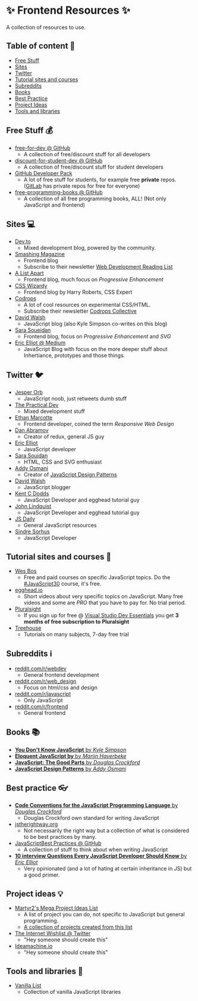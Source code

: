 # :sparkles: Frontend Resources :sparkles:

A collection of resources to use.   

## Table of content :bookmark:

* [Free Stuff](#free-stuff-moneybag)
* [Sites](#sites-computer)
* [Twitter](#twitter-bird)
* [Tutorial sites and courses](#tutorial-sites-and-courses-open_book)
* [Subreddits](#subreddits-information_source)
* [Books](#books-books)
* [Best Practice](#best-practice-eyeglasses)
* [Project Ideas](#project-ideas-bulb)
* [Tools and libraries](#tools-and-libraries)


## Free Stuff :moneybag:


* [free-for-dev @ GitHub](https://github.com/ripienaar/free-for-dev)
    - A collection of free/discount stuff for all developers
* [discount-for-student-dev @ GitHub](https://github.com/AchoArnold/discount-for-student-dev)
    - A collection of free/discount stuff for student developers
* [GitHub Developer Pack](https://education.github.com/pack)
    - A lot of free stuff for students, for example free **private** repos. ([GitLab](https://about.gitlab.com/) has private repos for free for everyone)
* [free-programming-books @ GitHub](https://github.com/vhf/free-programming-books/blob/master/free-programming-books.md)
    - A collection of all free programming books, ALL! (Not only JavaScript and frontend)

## Sites :computer:

* [Dev.to](https://dev.to/)
    - Mixed development blog, powered by the community.
* [Smashing Magazine](https://www.smashingmagazine.com/)
    - Frontend blog
    - Subscribe to their newsletter [Web Development Reading List](https://www.smashingmagazine.com/tag/web-development-reading-list/)
* [A List Apart](https://alistapart.com/)
    - Frontend blog, much focus on _Progressive Enhancement_
* [CSS Wizardy](https://csswizardry.com/)
    - Frontend blog by Harry Roberts, CSS Expert
* [Codrops](https://tympanus.net/codrops/)
    - A lot of cool resources on experimental CSS/HTML.
    - Subscribe their newsletter [Codrops Collective](https://tympanus.net/codrops/collective/)
* [David Walsh](https://davidwalsh.name/)
    -  JavaScript blog (also Kyle Simpson co-writes on this blog)
* [Sara Soueidan](https://sarasoueidan.com/)
    - Frontend blog, focus on _Progressive Enhancement_ and _SVG_
* [Eric Elliot @ Medium](https://medium.com/@_ericelliott)
    - JavaScript Blog with focus on the more deeper stuff about Inhertiance, prototypes and those things.


## Twitter :bird:

* [Jesper Orb](https://twitter.com/jesperorb)
    - JavaScript noob, just retweets dumb stuff
* [The Practical Dev](https://twitter.com/ThePracticalDev)
    - Mixed development stuff
* [Ethan Marcotte](https://twitter.com/beep)
    - Frontend developer, coined the term _Responsive Web Design_
* [Dan Abramov](https://twitter.com/dan_abramov)
    - Creator of redux, general JS guy
* [Eric Elliot](https://twitter.com/_ericelliott)
    - JavaScript developer
* [Sara Souidan](https://twitter.com/SaraSoueidan)
    - HTML, CSS and SVG enthusiast
* [Addy Osmani](https://twitter.com/addyosmani)
    - Creator of [JavaScript Design Patterns](https://addyosmani.com/resources/essentialjsdesignpatterns/book/)
* [David Walsh](https://twitter.com/davidwalshblog)
    - JavaScript blogger
* [Kent C Dodds](https://twitter.com/kentcdodds)
    - JavaScript Developer and egghead tutorial guy
* [John Lindquist](https://twitter.com/johnlindquist)
    - JavaScript Developer and egghead tutorial guy
* [JS Daily](https://twitter.com/JavaScriptDaily)
    - General JavaScript resources
* [Sindre Sorhus](https://twitter.com/sindresorhus)
    - JavaScript Developer


## Tutorial sites and courses :open_book:

* [Wes Bos](http://wesbos.com/)
    - Free and paid courses on specific JavaScript topics. Do the [#JavaScript30](https://javascript30.com/) course, it's free.
* [egghead.io](https://egghead.io/)
    - Short videos about very specific topics on JavaScript. Many free videos and some are _PRO_ that you have to pay for. No trial period.
* [Pluralsight](https://www.pluralsight.com/)
    - If you sign up for free @ [Visual Studio Dev Essentials](https://www.visualstudio.com/dev-essentials/) you get **3 months of free subscription to Pluralsight**
* [Treehouse](https://teamtreehouse.com/)
    - Tutorials on many subjects, 7-day free trial

## Subreddits :information_source:

* [reddit.com/r/webdev](https://www.reddit.com/r/webdev/)
    - General frontend development
* [reddit.com/r/web_design](https://www.reddit.com/r/web_design/)   
    - Focus on html/css and design
* [reddit.com/r/javascript](https://www.reddit.com/r/javascript/)
    - Only JavaScript
* [reddit.com/r/frontend](https://www.reddit.com/r/Frontend/)
    - General frontend

## Books :books:

* [__You Don't Know JavaScript__ by _Kyle Simpson_](https://github.com/getify/You-Dont-Know-JS)
* [__Eloquent JavaScript by__ by _Marijn Haverbeke_](http://eloquentjavascript.net/)
* [__JavaScript: The Good Parts__ by _Douglas Crockford_](http://shop.oreilly.com/product/9780596517748.do)
* [__JavaScript Design Patterns__ by _Addy Osmani_](https://addyosmani.com/resources/essentialjsdesignpatterns/book/)

## Best practice :eyeglasses:

* [__Code Conventions for the JavaScript Programming Language__ by _Douglas Crockford_](http://javascript.crockford.com/code.html)
    - Douglas Crockford own standard for writing JavaScript
* [jstherightway.org](http://jstherightway.org/)
    -  Not necessarily the right way but a collection of what is considered to be best practices by many.
* [JavaScriptBest Practices @ GitHub](https://github.com/stevekwan/best-practices/blob/master/javascript/best-practices.md)
    - A collection of stuff to think about when writing JavaScript
* [__10 interview Questions Every JavaScript Developer Should Know__ by _Eric Elliot_](https://medium.com/javascript-scene/10-interview-questions-every-javascript-developer-should-know-6fa6bdf5ad95#.qcy8ey1ky)
    - Very opinionated (and a lot of hating at certain inheritance in JS) but a good primer.

## Project ideas :bulb:

* [Martyr2's Mega Project Ideas List](http://www.dreamincode.net/forums/topic/78802-martyr2s-mega-project-ideas-list/)
    - A list of project you can do, not specific to JavaScript but general programming.
    - [A collection of projects created from this list](https://github.com/karan/Projects-Solutions/blob/master/README.md)
* [The Internet Wishlist @ Twitter](https://twitter.com/theiwl) 
    - "Hey someone should create this"
* [Ideamachine.io](http://www.ideamachine.io/)
    - "Hey someone should create this"

## Tools and libraries :hammer:

* [Vanilla List](http://www.vanillalist.com/)
    - Collection of vanilla JavaScript libraries
